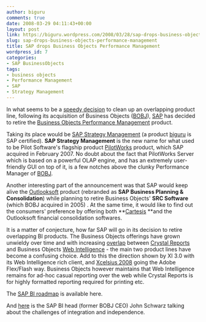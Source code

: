 ```yaml
---
author: biguru
comments: true
date: 2008-03-29 04:11:43+00:00
layout: post
link: https://biguru.wordpress.com/2008/03/28/sap-drops-business-objects-performance-management/
slug: sap-drops-business-objects-performance-management
title: SAP drops Business Objects Performance Management
wordpress_id: 7
categories:
- SAP BusinessObjects
tags:
- business objects
- Performance Management
- SAP
- Strategy Management
---
```


In what seems to be a [speedy decision](http://www.infoworld.com/article/08/03/28/SAP-retires-overlapping-BI-products_1.html) to clean up an overlapping product line, following its acquisition of Business Objects ([BOBJ](http://finance.google.com/finance?q=NASDAQ%3ABOBJ)), [SAP](http://sap.com) has decided to retire the [Business Objects Performance Management](http://www.businessobjects.com/product/epm/) product.

Taking its place would be [SAP Strategy Management](http://www.sap.com/demos/demplayv2/demoPlayMaster.html?demos/Strategy_Management_US/Strategy_Management_US_config.xml) (a product [biguru](http://biguru.wordpress.com/about/) is SAP certified). **SAP Strategy Management** is the new name for what used to be Pilot Software's flagship product [PilotWorks](http://www.sap.com/usa/company/press/pilotsoftware/index.epx) product, which SAP acquired in February 2007. No doubt about the fact that PilotWorks Server which is based on a powerful OLAP engine, and has an extremely user-friendly GUI on top of it, is a few notches above the clunky Performance Manager of [BOBJ](http://finance.google.com/finance?q=NASDAQ%3ABOBJ).

Another interesting part of the announcement was that SAP would keep alive the [Outlooksoft](http://www.outlooksoft.com) product (rebranded as **SAP Business Planning & Consolidation**) while planning to retire Business Objects' **SRC Software** (which BOBJ acquired in 2005) . At the same time, it would like to find out the consumers' preference by offering both **[Cartesis](http://www.businessobjects.com/company/acquisitions/welcome.asp) **and the Outlooksoft financial consolidation softwares.

It is a matter of conjecture, how far SAP will go in its decision to retire overlapping BI products. The Business Objects offerings have grown unwieldy over time and with increasing [overlap](http://www.businessobjects.com/product/catalog/crystalreports_server/) between [Crystal Reports](http://www.businessobjects.com/product/catalog/crystalreports/) and Business Objects [Web Intelligence](http://www.businessobjects.com/product/catalog/web_intelligence/) - the main two product lines have become a confusing choice. Add to this the direction shown by XI 3.0 with its Web Intelligence rich client, and [Xcelsius 2008](http://www.businessobjects.com/product/catalog/xcelsius/default.asp) going the Adobe Flex/Flash way. Business Objects however maintains that Web Intelligence remains for ad-hoc casual reporting over the web while Crystal Reports is for highly formatted reporting required for printing etc.

The [SAP BI roadmap](https://www.sdn.sap.com/irj/sdn/go/portal/prtroot/docs/library/uuid/10c3bca6-7dbc-2a10-7aa8-81d2731c7bb1) is available here.

And [here](http://www.cio.com/article/327564/SAP_s_BI_Chief_Juggles_Independence_Integration/) is the SAP BI head (former BOBJ CEO) John Schwarz talking about the challenges of integration and independence.
